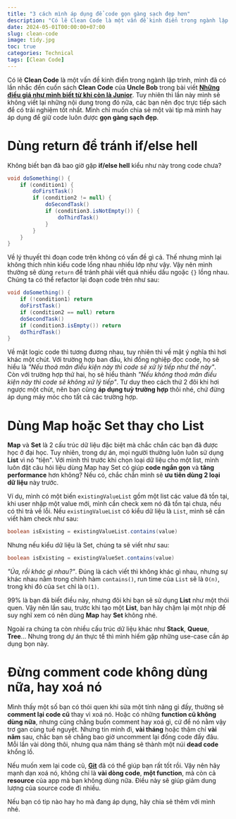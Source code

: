 ```yaml
---
title: "3 cách mình áp dụng để code gọn gàng sạch đẹp hơn"
description: "Có lẽ Clean Code là một vấn đề kinh điển trong ngành lập trình, trong bài viết này mình muốn chia sẻ một vài tip mà mình hay áp dụng để giữ code luôn được gọn gàng sạch đẹp."
date: 2024-05-01T00:00:00+07:00
slug: clean-code
image: tidy.jpg
toc: true
categories: Technical
tags: [Clean Code]
---
```


Có lẽ **Clean Code** là một vấn đề kinh điển trong ngành lập trình, mình đã có lần nhắc đến cuốn sách **Clean Code** của **Uncle Bob** trong bài viết [**Những điều giá như mình biết từ khi còn là Junior**](https://viblo.asia/p/nhung-dieu-gia-nhu-minh-biet-tu-khi-con-la-junior-bXP4Wx6oJ7G). Tuy nhiên thì lần này mình sẽ không viết lại những nội dung trong đó nữa, các bạn nên đọc trực tiếp sách để có trải nghiệm tốt nhất. Mình chỉ muốn chia sẻ một vài tip mà mình hay áp dụng để giữ code luôn được **gọn gàng sạch đẹp**.

# Dùng return để tránh if/else hell

Không biết bạn đã bao giờ gặp **if/else hell** kiểu như này trong code chưa?

```java
void doSomething() {
    if (condition1) {
        doFirstTask()
        if (condition2 != null) {
            doSecondTask()
            if (condition3.isNotEmpty()) {
                doThirdTask()
            }
        }
    }
}
```

Về lý thuyết thì đoạn code trên không có vấn đề gì cả. Thế nhưng mình lại không thích nhìn kiểu code lồng nhau nhiều lớp như vậy. Vậy nên mình thường sẽ dùng `return` để tránh phải viết quá nhiều dấu ngoặc `{}` lồng nhau. Chúng ta có thể refactor lại đoạn code trên như sau:

```java
void doSomething() {
    if (!condition1) return
    doFirstTask()
    if (condition2 == null) return
    doSecondTask()
    if (condition3.isEmpty()) return
    doThirdTask()
}
```

Về mặt logic code thì tương đương nhau, tuy nhiên thì về mặt ý nghĩa thì hơi khác một chút. Với trường hợp ban đầu, khi đồng nghiệp đọc code, họ sẽ hiểu là *"Nếu thoả mãn điều kiện này thì code sẽ xử lý tiếp như thế này"*. Còn với trường hợp thứ hai, họ sẽ hiểu thành *"Nếu không thoả mãn điều kiện này thì code sẽ không xử lý tiếp"*. Tư duy theo cách thứ 2 đôi khi hơi ngược một chút, nên bạn cũng **áp dụng tuỳ trường hợp** thôi nhé, chứ đừng áp dụng máy móc cho tất cả các trường hợp.

# Dùng Map hoặc Set thay cho List

**Map** và **Set** là 2 cấu trúc dữ liệu đặc biệt mà chắc chắn các bạn đã được học ở đại học. Tuy nhiên, trong dự án, mọi người thường luôn luôn sử dụng **List** vì nó "tiện". Với mình thì trước khi chọn loại dữ liệu cho một list, mình luôn đặt câu hỏi liệu dùng Map hay Set có giúp **code ngắn gọn** và **tăng performance** hơn không? Nếu có, chắc chắn mình sẽ **ưu tiên dùng 2 loại dữ liệu** này trước.

Ví dụ, mình có một biến `existingValueList` gồm một list các value đã tồn tại, khi user nhập một value mới, mình cần check xem nó đã tồn tại chưa, nếu có thì trả về lỗi. Nếu `existingValueList` có kiểu dữ liệu là `List`, mình sẽ cần viết hàm check như sau:

```java
boolean isExisting = existingValueList.contains(value)
```

Nhưng nếu kiểu dữ liệu là Set, chúng ta sẽ viết như sau:

```java
boolean isExisting = existingValueSet.contains(value)
```

*"Ủa, rồi khác gì nhau?"*. Đúng là cách viết thì không khác gì nhau, nhưng sự khác nhau nằm trong chính hàm `contains()`, run time của `List` sẽ là `O(n)`, trong khi đó của `Set` chỉ là `O(1)`.

99% là bạn đã biết điều này, nhưng đôi khi bạn sẽ sử dụng **List** như một thói quen. Vậy nên lần sau, trước khi tạo một **List**, bạn hãy chậm lại một nhịp để suy nghĩ xem có nên dùng **Map** hay **Set** không nhé.

Ngoài ra chúng ta còn nhiều cấu trúc dữ liệu khác như **Stack**, **Queue**, **Tree**... Nhưng trong dự án thực tế thì mình hiếm gặp những use-case cần áp dụng bọn này.

# Đừng comment code không dùng nữa, hay xoá nó

Mình thấy một số bạn có thói quen khi sửa một tính năng gì đấy, thường sẽ **comment lại code cũ** thay vì xoá nó. Hoặc có những **function cũ không dùng nữa**, nhưng cũng chẳng buồn comment hay xoá gì, cứ để nó nằm vậy trơ gan cùng tuế nguyệt. Nhưng tin mình đi, **vài tháng** hoặc thậm chí **vài năm** sau, chắc bạn sẽ chẳng bao giờ uncomment lại đống code đấy đâu. Mỗi lần vài dòng thôi, nhưng qua năm tháng sẽ thành một núi **dead code** khổng lồ.

Nếu muốn xem lại code cũ, [**Git**](https://viblo.asia/p/quy-trinh-lam-viec-chuan-chi-voi-git-eW65G10RZDO) đã có thể giúp bạn rất tốt rồi. Vậy nên hãy mạnh dạn xoá nó, không chỉ là **vài dòng code**, **một function**, mà còn cả **resource** của app mà bạn không dùng nữa. Điều này sẽ giúp giảm dung lượng của source code đi nhiều.

Nếu bạn có tip nào hay ho mà đang áp dụng, hãy chia sẻ thêm với mình nhé.
